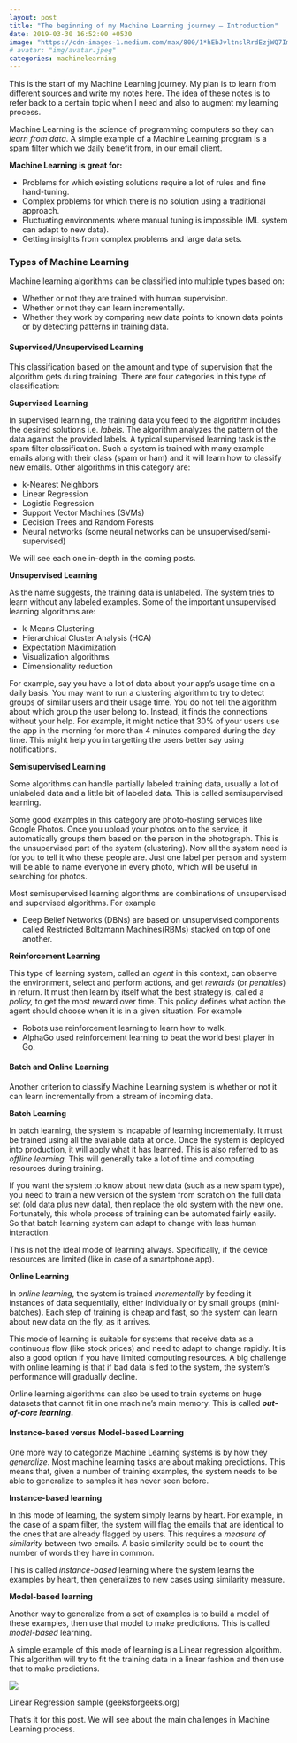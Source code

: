 ```yaml
---
layout: post
title: "The beginning of my Machine Learning journey — Introduction"
date: 2019-03-30 16:52:00 +0530
image: "https://cdn-images-1.medium.com/max/800/1*hEbJvltnslRrdEzjWQ7Img.jpeg"
# avatar: "img/avatar.jpeg"
categories: machinelearning
---
```


This is the start of my Machine Learning journey. My plan is to learn from different sources and write my notes here. The idea of these notes is to refer back to a certain topic when I need and also to augment my learning process.

<!-- ![](https://cdn-images-1.medium.com/max/800/1*hEbJvltnslRrdEzjWQ7Img.jpeg) -->

Machine Learning is the science of programming computers so they can _learn from data_. A simple example of a Machine Learning program is a spam filter which we daily benefit from, in our email client.

**Machine Learning is great for:**

- Problems for which existing solutions require a lot of rules and fine hand-tuning.
- Complex problems for which there is no solution using a traditional approach.
- Fluctuating environments where manual tuning is impossible (ML system can adapt to new data).
- Getting insights from complex problems and large data sets.

### Types of Machine Learning

Machine learning algorithms can be classified into multiple types based on:

- Whether or not they are trained with human supervision.
- Whether or not they can learn incrementally.
- Whether they work by comparing new data points to known data points or by detecting patterns in training data.

#### Supervised/Unsupervised Learning

This classification based on the amount and type of supervision that the algorithm gets during training. There are four categories in this type of classification:

**Supervised Learning**

In supervised learning, the training data you feed to the algorithm includes the desired solutions i.e. _labels._ The algorithm analyzes the pattern of the data against the provided labels. A typical supervised learning task is the spam filter classification. Such a system is trained with many example emails along with their class (spam or ham) and it will learn how to classify new emails. Other algorithms in this category are:

- k-Nearest Neighbors
- Linear Regression
- Logistic Regression
- Support Vector Machines (SVMs)
- Decision Trees and Random Forests
- Neural networks (some neural networks can be unsupervised/semi-supervised)

We will see each one in-depth in the coming posts.

**Unsupervised Learning**

As the name suggests, the training data is unlabeled. The system tries to learn without any labeled examples. Some of the important unsupervised learning algorithms are:

- k-Means Clustering
- Hierarchical Cluster Analysis (HCA)
- Expectation Maximization
- Visualization algorithms
- Dimensionality reduction

For example, say you have a lot of data about your app’s usage time on a daily basis. You may want to run a clustering algorithm to try to detect groups of similar users and their usage time. You do not tell the algorithm about which group the user belong to. Instead, it finds the connections without your help. For example, it might notice that 30% of your users use the app in the morning for more than 4 minutes compared during the day time. This might help you in targetting the users better say using notifications.

**Semisupervised Learning**

Some algorithms can handle partially labeled training data, usually a lot of unlabeled data and a little bit of labeled data. This is called semisupervised learning.

Some good examples in this category are photo-hosting services like Google Photos. Once you upload your photos on to the service, it automatically groups them based on the person in the photograph. This is the unsupervised part of the system (clustering). Now all the system need is for you to tell it who these people are. Just one label per person and system will be able to name everyone in every photo, which will be useful in searching for photos.

Most semisupervised learning algorithms are combinations of unsupervised and supervised algorithms. For example

- Deep Belief Networks (DBNs) are based on unsupervised components called Restricted Boltzmann Machines(RBMs) stacked on top of one another.

**Reinforcement Learning**

This type of learning system, called an _agent_ in this context, can observe the environment, select and perform actions, and get _rewards_ (or _penalties_) in return. It must then learn by itself what the best strategy is, called a _policy,_ to get the most reward over time. This policy defines what action the agent should choose when it is in a given situation. For example

- Robots use reinforcement learning to learn how to walk.
- AlphaGo used reinforcement learning to beat the world best player in Go.

#### Batch and Online Learning

Another criterion to classify Machine Learning system is whether or not it can learn incrementally from a stream of incoming data.

**Batch Learning**

In batch learning, the system is incapable of learning incrementally. It must be trained using all the available data at once. Once the system is deployed into production, it will apply what it has learned. This is also referred to as _offline learning._ This will generally take a lot of time and computing resources during training.

If you want the system to know about new data (such as a new spam type), you need to train a new version of the system from scratch on the full data set (old data plus new data), then replace the old system with the new one. Fortunately, this whole process of training can be automated fairly easily. So that batch learning system can adapt to change with less human interaction.

This is not the ideal mode of learning always. Specifically, if the device resources are limited (like in case of a smartphone app).

**Online Learning**

In _online learning_, the system is trained _incrementally_ by feeding it instances of data sequentially, either individually or by small groups (mini-batches). Each step of training is cheap and fast, so the system can learn about new data on the fly, as it arrives.

This mode of learning is suitable for systems that receive data as a continuous flow (like stock prices) and need to adapt to change rapidly. It is also a good option if you have limited computing resources. A big challenge with online learning is that if bad data is fed to the system, the system’s performance will gradually decline.

Online learning algorithms can also be used to train systems on huge datasets that cannot fit in one machine’s main memory. This is called **_out-of-core learning_.**

#### Instance-based versus Model-based Learning

One more way to categorize Machine Learning systems is by how they _generalize_. Most machine learning tasks are about making predictions. This means that, given a number of training examples, the system needs to be able to generalize to samples it has never seen before.

**Instance-based learning**

In this mode of learning, the system simply learns by heart. For example, in the case of a spam filter, the system will flag the emails that are identical to the ones that are already flagged by users. This requires a _measure of similarity_ between two emails. A basic similarity could be to count the number of words they have in common.

This is called _instance-based_ learning where the system learns the examples by heart, then generalizes to new cases using similarity measure.

**Model-based learning**

Another way to generalize from a set of examples is to build a model of these examples, then use that model to make predictions. This is called _model-based_ learning.

A simple example of this mode of learning is a Linear regression algorithm. This algorithm will try to fit the training data in a linear fashion and then use that to make predictions.

![](https://cdn-images-1.medium.com/max/800/1*gsOLn7Q3Vh0whmglV4TMIw.jpeg)

Linear Regression sample (geeksforgeeks.org)

That’s it for this post. We will see about the main challenges in Machine Learning process.
